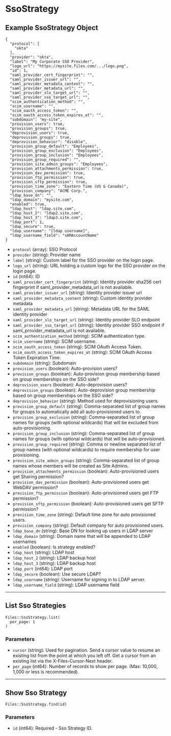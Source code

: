 # SsoStrategy

## Example SsoStrategy Object

```
{
  "protocol": [
    "okta"
  ],
  "provider": "okta",
  "label": "My Corporate SSO Provider",
  "logo_url": "https://mysite.files.com/.../logo.png",
  "id": 1,
  "saml_provider_cert_fingerprint": "",
  "saml_provider_issuer_url": "",
  "saml_provider_metadata_content": "",
  "saml_provider_metadata_url": "",
  "saml_provider_slo_target_url": "",
  "saml_provider_sso_target_url": "",
  "scim_authentication_method": "",
  "scim_username": "",
  "scim_oauth_access_token": "",
  "scim_oauth_access_token_expires_at": "",
  "subdomain": "my-site",
  "provision_users": true,
  "provision_groups": true,
  "deprovision_users": true,
  "deprovision_groups": true,
  "deprovision_behavior": "disable",
  "provision_group_default": "Employees",
  "provision_group_exclusion": "Employees",
  "provision_group_inclusion": "Employees",
  "provision_group_required": "",
  "provision_site_admin_groups": "Employees",
  "provision_attachments_permission": true,
  "provision_dav_permission": true,
  "provision_ftp_permission": true,
  "provision_sftp_permission": true,
  "provision_time_zone": "Eastern Time (US & Canada)",
  "provision_company": "ACME Corp.",
  "ldap_base_dn": "",
  "ldap_domain": "mysite.com",
  "enabled": true,
  "ldap_host": "ldap.site.com",
  "ldap_host_2": "ldap2.site.com",
  "ldap_host_3": "ldap3.site.com",
  "ldap_port": 1,
  "ldap_secure": true,
  "ldap_username": "[ldap username]",
  "ldap_username_field": "sAMAccountName"
}
```

* `protocol` (array): SSO Protocol
* `provider` (string): Provider name
* `label` (string): Custom label for the SSO provider on the login page.
* `logo_url` (string): URL holding a custom logo for the SSO provider on the login page.
* `id` (int64): ID
* `saml_provider_cert_fingerprint` (string): Identity provider sha256 cert fingerprint if saml_provider_metadata_url is not available.
* `saml_provider_issuer_url` (string): Identity provider issuer url
* `saml_provider_metadata_content` (string): Custom identity provider metadata
* `saml_provider_metadata_url` (string): Metadata URL for the SAML identity provider
* `saml_provider_slo_target_url` (string): Identity provider SLO endpoint
* `saml_provider_sso_target_url` (string): Identity provider SSO endpoint if saml_provider_metadata_url is not available.
* `scim_authentication_method` (string): SCIM authentication type.
* `scim_username` (string): SCIM username.
* `scim_oauth_access_token` (string): SCIM OAuth Access Token.
* `scim_oauth_access_token_expires_at` (string): SCIM OAuth Access Token Expiration Time.
* `subdomain` (string): Subdomain
* `provision_users` (boolean): Auto-provision users?
* `provision_groups` (boolean): Auto-provision group membership based on group memberships on the SSO side?
* `deprovision_users` (boolean): Auto-deprovision users?
* `deprovision_groups` (boolean): Auto-deprovision group membership based on group memberships on the SSO side?
* `deprovision_behavior` (string): Method used for deprovisioning users.
* `provision_group_default` (string): Comma-separated list of group names for groups to automatically add all auto-provisioned users to.
* `provision_group_exclusion` (string): Comma-separated list of group names for groups (with optional wildcards) that will be excluded from auto-provisioning.
* `provision_group_inclusion` (string): Comma-separated list of group names for groups (with optional wildcards) that will be auto-provisioned.
* `provision_group_required` (string): Comma or newline separated list of group names (with optional wildcards) to require membership for user provisioning.
* `provision_site_admin_groups` (string): Comma-separated list of group names whose members will be created as Site Admins.
* `provision_attachments_permission` (boolean): Auto-provisioned users get Sharing permission?
* `provision_dav_permission` (boolean): Auto-provisioned users get WebDAV permission?
* `provision_ftp_permission` (boolean): Auto-provisioned users get FTP permission?
* `provision_sftp_permission` (boolean): Auto-provisioned users get SFTP permission?
* `provision_time_zone` (string): Default time zone for auto provisioned users.
* `provision_company` (string): Default company for auto provisioned users.
* `ldap_base_dn` (string): Base DN for looking up users in LDAP server
* `ldap_domain` (string): Domain name that will be appended to LDAP usernames
* `enabled` (boolean): Is strategy enabled?
* `ldap_host` (string): LDAP host
* `ldap_host_2` (string): LDAP backup host
* `ldap_host_3` (string): LDAP backup host
* `ldap_port` (int64): LDAP port
* `ldap_secure` (boolean): Use secure LDAP?
* `ldap_username` (string): Username for signing in to LDAP server.
* `ldap_username_field` (string): LDAP username field


---

## List Sso Strategies

```
Files::SsoStrategy.list(
  per_page: 1
)
```

### Parameters

* `cursor` (string): Used for pagination.  Send a cursor value to resume an existing list from the point at which you left off.  Get a cursor from an existing list via the X-Files-Cursor-Next header.
* `per_page` (int64): Number of records to show per page.  (Max: 10,000, 1,000 or less is recommended).


---

## Show Sso Strategy

```
Files::SsoStrategy.find(id)
```

### Parameters

* `id` (int64): Required - Sso Strategy ID.
